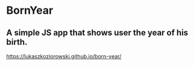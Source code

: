 # BornYear
## A simple JS app that shows user the year of his birth.
https://lukaszkoziorowski.github.io/born-year/
